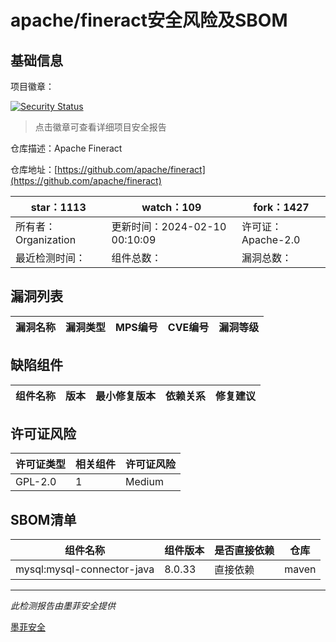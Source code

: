 # apache/fineract安全风险及SBOM

## 基础信息

项目徽章：

[![Security Status](https://www.murphysec.com/platform3/v31/badge/1756016911326973952.svg)](https://www.murphysec.com/console/report/1719777613849427968/1756016911326973952)

> 点击徽章可查看详细项目安全报告

仓库描述：Apache Fineract

仓库地址：[https://github.com/apache/fineract](https://github.com/apache/fineract)

| star：1113 | watch：109 | fork：1427 |
| ----------- | -------------- | ------------ |
| 所有者：Organization | 更新时间：2024-02-10 00:10:09 | 许可证：Apache-2.0 |
| 最近检测时间： | 组件总数： | 漏洞总数： |




## 漏洞列表

| 漏洞名称 | 漏洞类型 | MPS编号 | CVE编号 | 漏洞等级 |
| ------- | ------ | ------- | ------ | ----- |





## 缺陷组件

| 组件名称 | 版本 | 最小修复版本 | 依赖关系 | 修复建议 |
| -------- | ---- | ------------ | -------- | -------- |





## 许可证风险

| 许可证类型 | 相关组件 | 许可证风险 |
| ---------- | -------- | ---------- |
|GPL-2.0|1|Medium|




## SBOM清单

| 组件名称 | 组件版本 | 是否直接依赖 | 仓库 |
| -------- | -------- | ------------ | ---- |
|mysql:mysql-connector-java|8.0.33|直接依赖|maven|


------

*此检测报告由墨菲安全提供*

[墨菲安全](www.murphysec.com)